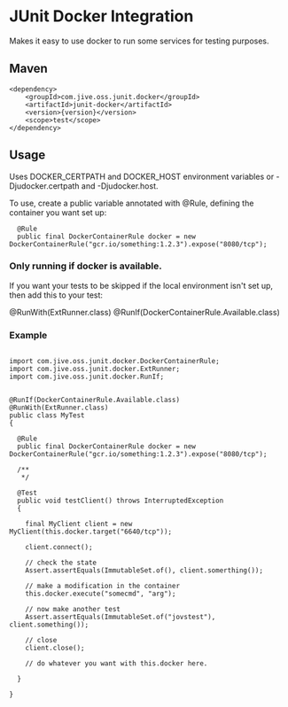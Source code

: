 # JUnit Docker Integration

Makes it easy to use docker to run some services for testing purposes.

## Maven

```
<dependency>
	<groupId>com.jive.oss.junit.docker</groupId>
	<artifactId>junit-docker</artifactId>
	<version>{version}</version>
	<scope>test</scope>
</dependency>
```

## Usage

Uses DOCKER_CERTPATH and DOCKER_HOST environment variables or -Djudocker.certpath and -Djudocker.host.

To use, create a public variable annotated with @Rule, defining the container you want set up:

```
  @Rule
  public final DockerContainerRule docker = new DockerContainerRule("gcr.io/something:1.2.3").expose("8080/tcp");
```

### Only running if docker is available.

If you want your tests to be skipped if the local environment isn't set up, then add this to your test:

  @RunWith(ExtRunner.class)
  @RunIf(DockerContainerRule.Available.class)


### Example

```

import com.jive.oss.junit.docker.DockerContainerRule;
import com.jive.oss.junit.docker.ExtRunner;
import com.jive.oss.junit.docker.RunIf;


@RunIf(DockerContainerRule.Available.class)
@RunWith(ExtRunner.class)
public class MyTest
{

  @Rule
  public final DockerContainerRule docker = new DockerContainerRule("gcr.io/something:1.2.3").expose("8080/tcp");

  /**
   */

  @Test
  public void testClient() throws InterruptedException
  {
  
    final MyClient client = new MyClient(this.docker.target("6640/tcp"));

    client.connect();

    // check the state
    Assert.assertEquals(ImmutableSet.of(), client.somerthing());

    // make a modification in the container
    this.docker.execute("somecmd", "arg");

    // now make another test
    Assert.assertEquals(ImmutableSet.of("jovstest"), client.something());

	// close
    client.close();

	// do whatever you want with this.docker here.

  }

}
```

